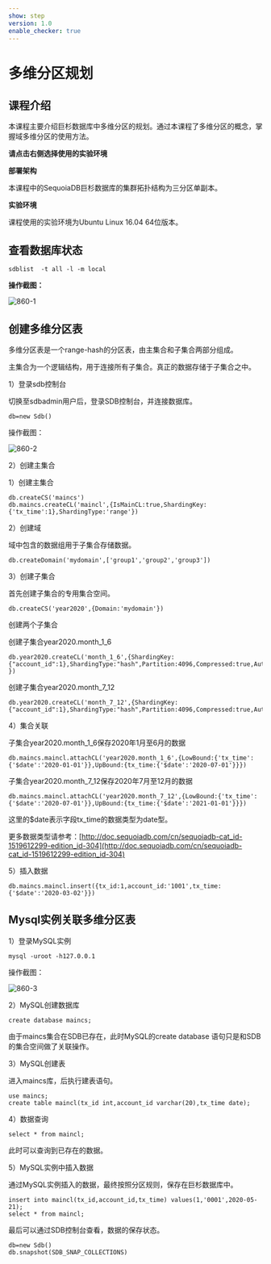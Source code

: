 ```yaml
---
show: step
version: 1.0
enable_checker: true
---
```


# 多维分区规划

## 课程介绍

本课程主要介绍巨杉数据库中多维分区的规划。通过本课程了多维分区的概念，掌握域多维分区的使用方法。

**请点击右侧选择使用的实验环境**

**部署架构**

本课程中的SequoiaDB巨杉数据库的集群拓扑结构为三分区单副本。

**实验环境**

课程使用的实验环境为Ubuntu Linux 16.04 64位版本。

## 查看数据库状态

`sdblist  -t all -l -m local`

**操作截图：**

![860-1](https://doc.shiyanlou.com/courses/1544/1207281/365946f544b3dbd39a2d6c1d6fc13fcd)

## 创建多维分区表

多维分区表是一个range-hash的分区表，由主集合和子集合两部分组成。

主集合为一个逻辑结构，用于连接所有子集合。真正的数据存储于子集合之中。

1）登录sdb控制台

切换至sdbadmin用户后，登录SDB控制台，并连接数据库。

```
db=new Sdb()
```

操作截图：

 ![860-2](https://doc.shiyanlou.com/courses/1544/1207281/ac8f0b846ea689b2bd7b0699de13c99f)

2）创建主集合

1）创建主集合

```
db.createCS('maincs')
db.maincs.createCL('maincl',{IsMainCL:true,ShardingKey:{'tx_time':1},ShardingType:'range'})
```

2）创建域

域中包含的数据组用于子集合存储数据。

```
db.createDomain('mydomain',['group1','group2','group3'])
```

3）创建子集合

首先创建子集合的专用集合空间。

```
db.createCS('year2020',{Domain:'mydomain'})
```

创建两个子集合

创建子集合year2020.month\_1_6

```
db.year2020.createCL('month_1_6',{ShardingKey:{"account_id":1},ShardingType:"hash",Partition:4096,Compressed:true,AutoSplit:true })
```

创建子集合year2020.month\_7_12

```
db.year2020.createCL('month_7_12',{ShardingKey:{"account_id":1},ShardingType:"hash",Partition:4096,Compressed:true,AutoSplit:true})
```

4）集合关联

子集合year2020.month\_1_6保存2020年1月至6月的数据

```
db.maincs.maincl.attachCL('year2020.month_1_6',{LowBound:{'tx_time':{'$date':'2020-01-01'}},UpBound:{tx_time:{'$date':'2020-07-01'}}})
```

子集合year2020.month\_7_12保存2020年7月至12月的数据

```
db.maincs.maincl.attachCL('year2020.month_7_12',{LowBound:{'tx_time':{'$date':'2020-07-01'}},UpBound:{tx_time:{'$date':'2021-01-01'}}})
```

这里的$date表示字段tx_time的数据类型为date型。

更多数据类型请参考：[http://doc.sequoiadb.com/cn/sequoiadb-cat_id-1519612299-edition_id-304](http://doc.sequoiadb.com/cn/sequoiadb-cat_id-1519612299-edition_id-304)

5）插入数据

```
db.maincs.maincl.insert({tx_id:1,account_id:'1001',tx_time:{'$date':'2020-03-02'}})
```



## Mysql实例关联多维分区表

1）登录MySQL实例

```
mysql -uroot -h127.0.0.1
```

操作截图：

 ![860-3](https://doc.shiyanlou.com/courses/1544/1207281/e5760425c15f1e51a639052b1b53d9ee)

2）MySQL创建数据库

```
create database maincs;
```

由于maincs集合在SDB已存在，此时MySQL的create database 语句只是和SDB的集合空间做了关联操作。

3）MySQL创建表

进入maincs库，后执行建表语句。

```
use maincs;
create table maincl(tx_id int,account_id varchar(20),tx_time date);
```

4）数据查询

```
select * from maincl;
```

此时可以查询到已存在的数据。

5）MySQL实例中插入数据

通过MySQL实例插入的数据，最终按照分区规则，保存在巨杉数据库中。

```
insert into maincl(tx_id,account_id,tx_time) values(1,'0001',2020-05-21);
select * from maincl;
```

最后可以通过SDB控制台查看，数据的保存状态。

```
db=new Sdb()
db.snapshot(SDB_SNAP_COLLECTIONS)
```
